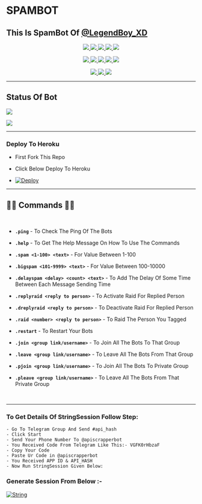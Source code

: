# SPAMBOT
<p>
<h2> This Is SpamBot Of <a href="https://telegram.me/LegendBot_XD">@LegendBoy_XD</a></h2>
</p>
<p align="center">
<a href="https://github.com/LEGEND-AI/SPAMBOT" alt="GitHub closed issues"> <img src="https://img.shields.io/github/issues-closed-raw/LEGEND-AI/SPAMBOT?style=flat&logo=github&color=success" /> </a>
<a href="https://github.com/LEGEND-AI/SPAMBOT/graphs/contributors" alt="GitHub contributors"> <img src="https://img.shields.io/github/contributors/LEGEND-AI/SPAMBOT?style=flat&logo=github" /> </a>
<a href="https://github.com/LEGEND-AI/SPAMBOT/network/members" alt="GitHub forks"> <img src="https://img.shields.io/github/forks/LEGEND-AI/SPAMBOT?label=Forks&logo=github" /> </a>
<a href="https://github.com/LEGEND-AI/SPAMBOT" alt="GitHub closed pull requests"> <img src="https://img.shields.io/github/issues-pr-closed-raw/LEGEND-AI/SPAMBOT?color=success" /> </a>
<a href="https://github.com/LEGEND-AI/SPAMBOT" alt="GitHub issues"> <img src="https://img.shields.io/github/issues-raw/LEGEND-AI/SPAMBOT?style=flat&logo=github&color=yellow" /> </a>
</p>
<p align="center">
<a href="https://github.com/LEGEND-AI/SPAMBOT" alt="GitHub release (latest by date including pre-releases)"> <img src="https://img.shields.io/github/v/release/LEGEND-AI/SPAMBOT?include_prereleases?style=flat&logo=github" /> </a>
<a href="https://www.python.org/" alt="made-with-python"> <img src="https://img.shields.io/badge/Made%20with-Python-1f425f.svg?style=flat&logo=python&color=blue" /> </a>
<a href="https://github.com/LEGEND-AI/SPAMBOT" alt="Docker!"> <img src="https://aleen42.github.io/badges/src/docker.svg" /> </a>
<a href="https://github.com/LEGEND-AI/SPAMBOT" alt="GitHub repo size"> <img src="https://img.shields.io/github/repo-size/LEGEND-AI/SPAMBOT" /> </a>
<a href="https://github.com/LEGEND-AI/SPAMBOT/blob/master/LICENSE" alt="GPLv3 license"> <img src="https://img.shields.io/badge/License-GPLv3-blue.svg" /> </a>
</p>
<p align="center">
<a href="https://t.me/Legend_Userbot" alt="Telegram!"> <img src="https://aleen42.github.io/badges/src/telegram.svg" /> </a>
<a href="https://github.com/LEGEND-AI/SPAMBOT/graphs/commit-activity" alt="Maintenance"> <img src="https://img.shields.io/badge/Maintained%3F-yes-green.svg" /> </a>
<a href="https://makeapullrequest.com" alt="PRs Welcome"> <img src="https://img.shields.io/badge/PRs-welcome-brightgreen.svg?style=flat-square" /> </a>
</p>

------------
## Status Of Bot 

<p align="left">
    <a href="https://github.com/LEGEND-AI/SPAMBOT/network/members"><img src="https://img.shields.io/github/forks/LEGEND-AI/SPAMBOT?label=Forks&logoColor=Black&style=social"></a><p align="left"><a href="https://github.com/LEGEND-AI/SPAMBOT/stargazers"><img src="https://img.shields.io/github/stars/LEGEND-AI/SPAMBOT?logoColor=Blue&style=social"></a><p align="left"><a href="https://github.com/LEGEND-AI/SPAMBOT"></a><p align="left"><a href="https://github.com/LEGEND-AI/SPAMBOT?"></a>

------------
<h3> Deploy To Heroku </h3>

- First Fork This Repo

- Click Below Deploy To Heroku

- [![Deploy](https://www.herokucdn.com/deploy/button.svg)](https://heroku.com/MK111319/SPAMBOT)

--------
<p>

## 👨‍💻 Commands 👨‍💻

<br>

- <b>```.ping```</b> - To Check The Ping Of The Bots

- <b>```.help```</b> - To Get The Help Message On How To Use The Commands

- <b>```.spam <1-100> <text>```</b> - For Value Between 1-100

- <b>```.bigspam <101-9999> <text>```</b> - For Value Between 100-10000

- <b>```.delayspam <delay> <count> <text>```</b> - To Add The Delay Of Some Time Between Each Message Sending Time 

- <b>```.replyraid <reply to person>```</b> - To Activate Raid For Replied Person

- <b>```.dreplyraid <reply to person>```</b> - To Deactivate Raid For Replied Person

- <b>```.raid <number> <reply to person>```</b> - To Raid The Person You Tagged

- <b>```.restart```</b> - To Restart Your Bots

- <b>```.join <group link/username>```</b> - To Join All The Bots To That Group

- <b>```.leave <group link/username>```</b> - To Leave All The Bots From That Group

- <b>```.pjoin <group link/username>```</b> - To Join All The Bots To Private Group

- <b>```.pleave <group link/username>```</b> - To Leave All The Bots From That Private Group
<br>

------
### To Get Details Of StringSession Follow Step: 

    - Go To Telegram Group And Send #api_hash
    - Click Start
    - Send Your Phone Number To @apiscrapperbot
    - You Received Code From Telegram Like This:- VGFK0rHbzaF
    - Copy Your Code
    - Paste Ur Code in @apiscrapperbot
    - You Received APP ID & API_HASH
    - Now Run StringSession Given Below:
   

### Generate Session From Below :-

[![String](https://telegra.ph/file/dad1e2b98006e52945875.jpg)](https://replit.com/@KrishnaJaiswal1/LEGENDBOT#main.py) 
